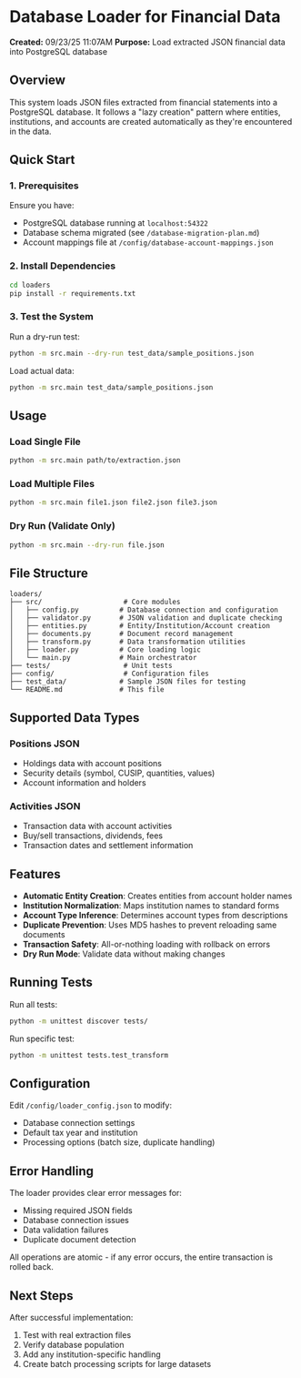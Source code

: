 # Database Loader for Financial Data

**Created:** 09/23/25 11:07AM
**Purpose:** Load extracted JSON financial data into PostgreSQL database

## Overview

This system loads JSON files extracted from financial statements into a PostgreSQL database. It follows a "lazy creation" pattern where entities, institutions, and accounts are created automatically as they're encountered in the data.

## Quick Start

### 1. Prerequisites

Ensure you have:
- PostgreSQL database running at `localhost:54322`
- Database schema migrated (see `/database-migration-plan.md`)
- Account mappings file at `/config/database-account-mappings.json`

### 2. Install Dependencies

```bash
cd loaders
pip install -r requirements.txt
```

### 3. Test the System

Run a dry-run test:
```bash
python -m src.main --dry-run test_data/sample_positions.json
```

Load actual data:
```bash
python -m src.main test_data/sample_positions.json
```

## Usage

### Load Single File
```bash
python -m src.main path/to/extraction.json
```

### Load Multiple Files
```bash
python -m src.main file1.json file2.json file3.json
```

### Dry Run (Validate Only)
```bash
python -m src.main --dry-run file.json
```

## File Structure

```
loaders/
├── src/                    # Core modules
│   ├── config.py          # Database connection and configuration
│   ├── validator.py       # JSON validation and duplicate checking
│   ├── entities.py        # Entity/Institution/Account creation
│   ├── documents.py       # Document record management
│   ├── transform.py       # Data transformation utilities
│   ├── loader.py          # Core loading logic
│   └── main.py            # Main orchestrator
├── tests/                  # Unit tests
├── config/                 # Configuration files
├── test_data/             # Sample JSON files for testing
└── README.md              # This file
```

## Supported Data Types

### Positions JSON
- Holdings data with account positions
- Security details (symbol, CUSIP, quantities, values)
- Account information and holders

### Activities JSON
- Transaction data with account activities
- Buy/sell transactions, dividends, fees
- Transaction dates and settlement information

## Features

- **Automatic Entity Creation**: Creates entities from account holder names
- **Institution Normalization**: Maps institution names to standard forms
- **Account Type Inference**: Determines account types from descriptions
- **Duplicate Prevention**: Uses MD5 hashes to prevent reloading same documents
- **Transaction Safety**: All-or-nothing loading with rollback on errors
- **Dry Run Mode**: Validate data without making changes

## Running Tests

Run all tests:
```bash
python -m unittest discover tests/
```

Run specific test:
```bash
python -m unittest tests.test_transform
```

## Configuration

Edit `/config/loader_config.json` to modify:
- Database connection settings
- Default tax year and institution
- Processing options (batch size, duplicate handling)

## Error Handling

The loader provides clear error messages for:
- Missing required JSON fields
- Database connection issues
- Data validation failures
- Duplicate document detection

All operations are atomic - if any error occurs, the entire transaction is rolled back.

## Next Steps

After successful implementation:
1. Test with real extraction files
2. Verify database population
3. Add any institution-specific handling
4. Create batch processing scripts for large datasets